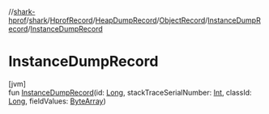 //[shark-hprof](../../../../../../index.md)/[shark](../../../../index.md)/[HprofRecord](../../../index.md)/[HeapDumpRecord](../../index.md)/[ObjectRecord](../index.md)/[InstanceDumpRecord](index.md)/[InstanceDumpRecord](-instance-dump-record.md)

# InstanceDumpRecord

[jvm]\
fun [InstanceDumpRecord](-instance-dump-record.md)(id: [Long](https://kotlinlang.org/api/latest/jvm/stdlib/kotlin/-long/index.html), stackTraceSerialNumber: [Int](https://kotlinlang.org/api/latest/jvm/stdlib/kotlin/-int/index.html), classId: [Long](https://kotlinlang.org/api/latest/jvm/stdlib/kotlin/-long/index.html), fieldValues: [ByteArray](https://kotlinlang.org/api/latest/jvm/stdlib/kotlin/-byte-array/index.html))
